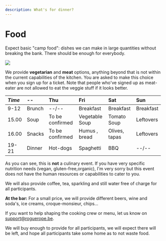 ```yaml
---
description: What's for dinner?
---
```


# Food

Expect basic "camp food": dishes we can make in large quantities without breaking the bank. There should be enough for everybody.

![](.gitbook/assets/image%20%284%29.png)

We provide **vegetarian** and **meat** options, anything beyond that is not within the current capabilities of the kitchen. You are asked to make this choice when you sign up for a ticket. Note that people who've signed up as meat-eater are not allowed to eat the veggie stuff if it looks better.

| _Time_ | -- | Thu | Fri | Sat | Sun |
| :--- | :--- | :--- | :--- | :--- | :--- |
| 9-12 | Brunch | --/-- | Breakfast | Breakfast | Breakfast |
| 15.00 | Soup | To be confirmed | Vegetable Soup | Tomato Soup | Leftovers |
| 16.00 | Snacks | To be confirmed | Humus , bread | Olives, tapas | Leftovers |
| 19-21 | Dinner | Hot-dogs | Spaghetti | BBQ | --/-- |

As you can see, this is **not** a culinary event. If you have very specific nutrition needs \(vegan, gluten-free,organic\), I'm very sorry but this event does not have the human resources or capabilities to cater to you.

We will also provide coffee, tea, sparkling and still water free of charge for all participants.

**At the bar:** For a small price, we will provide different beers, wine and soda's, ice creams, croque-monsieur, chips...

If you want to help shaping the cooking crew or menu, let us know on support@roguerope.be.

We will buy enough to provide for all participants, we will expect there will be left, and hope all participants take some home as to not waste food.

